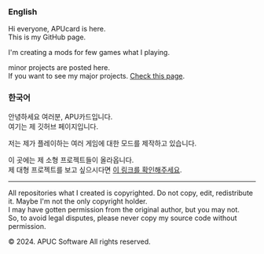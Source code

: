 ### English
Hi everyone, APUcard is here.   
This is my GitHub page.

I'm creating a mods for few games what I playing.

minor projects are posted here.   
If you want to see my major projects. [Check this page](https://github.com/orgs/APUC-SW/repositories).

### 한국어
안녕하세요 여러분, APU카드입니다.   
여기는 제 깃허브 페이지입니다.

저는 제가 플레이하는 여러 게임에 대한 모드를 제작하고 있습니다.

이 곳에는 제 소형 프로젝트들이 올라옵니다.   
제 대형 프로젝트를 보고 싶으시다면 [이 링크를 확인해주세요](https://github.com/orgs/APUC-SW/repositories).

<!---
korAPUcard/korAPUcard is a ✨ special ✨ repository because its `README.md` (this file) appears on your GitHub profile.
You can click the Preview link to take a look at your changes.
--->

-----

All repositories what I created is copyrighted. Do not copy, edit, redistribute it. Maybe I'm not the only copyright holder.   
I may have gotten permission from the original author, but you may not.   
So, to avoid legal disputes, please never copy my source code without permission.

© 2024. APUC Software All rights reserved.
